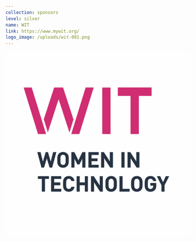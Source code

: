```yaml
---
collection: sponsors
level: silver
name: WIT
link: https://www.mywit.org/
logo_image: /uploads/wit-001.png
---
```



![](/uploads/versions/wit-001---x----600-600x---.png)